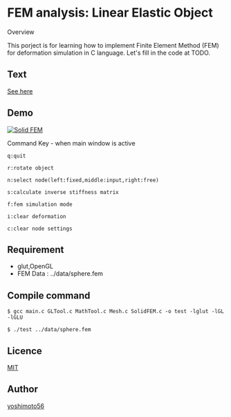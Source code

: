 FEM analysis: Linear Elastic Object 
====

Overview

This porject is for learning how to implement Finite Element Method (FEM) for deformation simulation in C language. Let's fill in the code at TODO.

## Text
[See here](https://github.com/yoshimoto56/solidfem/blob/master/text/FEM_text.pdf)

## Demo
[![Solid FEM](https://img.youtube.com/vi/ESifso8Z9a8/0.jpg)](https://www.youtube.com/watch?v=ESifso8Z9a8 "Solid FEM")

Command Key - when main window is active

    q:quit

    r:rotate object

    n:select node(left:fixed,middle:input,right:free)

    s:calculate inverse stiffness matrix

    f:fem simulation mode

    i:clear deformation

    c:clear node settings

## Requirement

- glut,OpenGL
- FEM Data : ../data/sphere.fem

## Compile command

    $ gcc main.c GLTool.c MathTool.c Mesh.c SolidFEM.c -o test -lglut -lGL -lGLU

    $ ./test ../data/sphere.fem

## Licence

[MIT](https://github.com/yoshimoto56/solidfem/blob/master/LICENSE)

## Author

[yoshimoto56](https://github.com/yoshimoto56)
